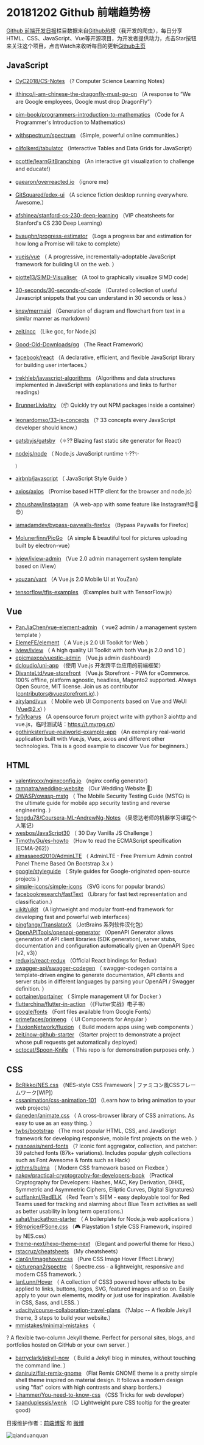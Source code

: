 # 20181202 Github 前端趋势榜

[Github 前端开发日报](http://caibaojian.com/c/news)栏目数据来自[Github热榜](http://news.caibaojian.com/)（我开发的爬虫），每日分享HTML、CSS、JavaScript、Vue等开源项目，为开发者提供动力，点击Star按钮来关注这个项目，点击Watch来收听每日的更新[Github主页](https://github.com/kujian/githubTrending)
## JavaScript

* [CyC2018/CS-Notes](https://github.com/CyC2018/CS-Notes) （? Computer Science Learning Notes）
* [ithinco/i-am-chinese-the-dragonfly-must-go-on](https://github.com/ithinco/i-am-chinese-the-dragonfly-must-go-on) （A response to “We are Google employees, Google must drop DragonFly”）
* [pim-book/programmers-introduction-to-mathematics](https://github.com/pim-book/programmers-introduction-to-mathematics) （Code for A Programmer's Introduction to Mathematics）
* [withspectrum/spectrum](https://github.com/withspectrum/spectrum) （Simple, powerful online communities.）
* [olifolkerd/tabulator](https://github.com/olifolkerd/tabulator) （Interactive Tables and Data Grids for JavaScript）
* [pcottle/learnGitBranching](https://github.com/pcottle/learnGitBranching) （An interactive git visualization to challenge and educate!）
* [gaearon/overreacted.io](https://github.com/gaearon/overreacted.io) （ignore me）
* [GitSquared/edex-ui](https://github.com/GitSquared/edex-ui) （A science fiction desktop running everywhere. Awesome.）
* [afshinea/stanford-cs-230-deep-learning](https://github.com/afshinea/stanford-cs-230-deep-learning) （VIP cheatsheets for Stanford's CS 230 Deep Learning）
* [bvaughn/progress-estimator](https://github.com/bvaughn/progress-estimator) （Logs a progress bar and estimation for how long a Promise will take to complete）
* [vuejs/vue](https://github.com/vuejs/vue) （
        A progressive, incrementally-adoptable JavaScript framework for building UI on the web.
      ）
* [piotte13/SIMD-Visualiser](https://github.com/piotte13/SIMD-Visualiser) （A tool to graphically visualize SIMD code）
* [30-seconds/30-seconds-of-code](https://github.com/30-seconds/30-seconds-of-code) （Curated collection of useful Javascript snippets that you can understand in 30 seconds or less.）
* [knsv/mermaid](https://github.com/knsv/mermaid) （Generation of diagram and flowchart from text in a similar manner as markdown）
* [zeit/ncc](https://github.com/zeit/ncc) （Like gcc, for Node.js）
* [Good-Old-Downloads/gg](https://github.com/Good-Old-Downloads/gg) （The React Framework）
* [facebook/react](https://github.com/facebook/react) （A declarative, efficient, and flexible JavaScript library for building user interfaces.）
* [trekhleb/javascript-algorithms](https://github.com/trekhleb/javascript-algorithms) （Algorithms and data structures implemented in JavaScript with explanations and links to further readings）
* [BrunnerLivio/try](https://github.com/BrunnerLivio/try) （&#x1f4e6; Quickly try out NPM packages inside a container）
* [leonardomso/33-js-concepts](https://github.com/leonardomso/33-js-concepts) （? 33 concepts every JavaScript developer should know.）
* [gatsbyjs/gatsby](https://github.com/gatsbyjs/gatsby) （⚛️?? Blazing fast static site generator for React）
* [nodejs/node](https://github.com/nodejs/node) （
        Node.js JavaScript runtime ✨??✨

      ）
* [airbnb/javascript](https://github.com/airbnb/javascript) （
        JavaScript Style Guide
      ）
* [axios/axios](https://github.com/axios/axios) （Promise based HTTP client for the browser and node.js）
* [zhoushaw/Instagram](https://github.com/zhoushaw/Instagram) （A web-app with some feature like Instagram!!&#x1f609;&#x1f4f8;&#x1f60a;）
* [iamadamdev/bypass-paywalls-firefox](https://github.com/iamadamdev/bypass-paywalls-firefox) （Bypass Paywalls for Firefox）
* [Molunerfinn/PicGo](https://github.com/Molunerfinn/PicGo) （A simple &amp; beautiful tool for pictures uploading built by electron-vue）
* [iview/iview-admin](https://github.com/iview/iview-admin) （Vue 2.0 admin management system template based on iView）
* [youzan/vant](https://github.com/youzan/vant) （A Vue.js 2.0 Mobile UI at YouZan）
* [tensorflow/tfjs-examples](https://github.com/tensorflow/tfjs-examples) （Examples built with TensorFlow.js）

## Vue

* [PanJiaChen/vue-element-admin](https://github.com/PanJiaChen/vue-element-admin) （
        vue2 admin / a management system template
      ）
* [ElemeFE/element](https://github.com/ElemeFE/element) （
        A Vue.js 2.0 UI Toolkit for Web
      ）
* [iview/iview](https://github.com/iview/iview) （
        A high quality UI Toolkit with both Vue.js 2.0 and 1.0
      ）
* [epicmaxco/vuestic-admin](https://github.com/epicmaxco/vuestic-admin) （Vue.js admin dashboard）
* [dcloudio/uni-app](https://github.com/dcloudio/uni-app) （使用 Vue.js 开发跨平台应用的前端框架）
* [DivanteLtd/vue-storefront](https://github.com/DivanteLtd/vue-storefront) （Vue.js Storefront - PWA for eCommerce. 100% offline, platform agnostic, headless, Magento2 supported. Always Open Source, MIT license. Join us as contributor (contributors@vuestorefront.io).）
* [airyland/vux](https://github.com/airyland/vux) （
        Mobile web UI Components based on Vue and WeUI (Vue@2.x)
      ）
* [fy0/Icarus](https://github.com/fy0/Icarus) （A opensource forum project write with python3 aiohttp and vue.js，临时测试站：<a href="https://t.myrpg.cn" rel="nofollow">https://t.myrpg.cn</a>）
* [gothinkster/vue-realworld-example-app](https://github.com/gothinkster/vue-realworld-example-app) （An exemplary real-world application built with Vue.js, Vuex, axios and different other technologies. This is a good example to discover Vue for beginners.）

## HTML

* [valentinxxx/nginxconfig.io](https://github.com/valentinxxx/nginxconfig.io) （nginx config generator）
* [rampatra/wedding-website](https://github.com/rampatra/wedding-website) （Our Wedding Website &#x1f46b;）
* [OWASP/owasp-mstg](https://github.com/OWASP/owasp-mstg) （
         The Mobile Security Testing Guide (MSTG) is the ultimate guide for mobile app security testing and reverse engineering.
      ）
* [fengdu78/Coursera-ML-AndrewNg-Notes](https://github.com/fengdu78/Coursera-ML-AndrewNg-Notes) （吴恩达老师的机器学习课程个人笔记）
* [wesbos/JavaScript30](https://github.com/wesbos/JavaScript30) （
        30 Day Vanilla JS Challenge
      ）
* [TimothyGu/es-howto](https://github.com/TimothyGu/es-howto) （How to read the ECMAScript specification (ECMA-262)）
* [almasaeed2010/AdminLTE](https://github.com/almasaeed2010/AdminLTE) （
        AdminLTE - Free Premium Admin control Panel Theme Based On Bootstrap 3.x
      ）
* [google/styleguide](https://github.com/google/styleguide) （
        Style guides for Google-originated open-source projects
      ）
* [simple-icons/simple-icons](https://github.com/simple-icons/simple-icons) （SVG icons for popular brands）
* [facebookresearch/fastText](https://github.com/facebookresearch/fastText) （Library for fast text representation and classification.）
* [uikit/uikit](https://github.com/uikit/uikit) （A lightweight and modular front-end framework for developing fast and powerful web interfaces）
* [pingfangx/TranslatorX](https://github.com/pingfangx/TranslatorX) （JetBrains 系列软件汉化包）
* [OpenAPITools/openapi-generator](https://github.com/OpenAPITools/openapi-generator) （OpenAPI Generator allows generation of API client libraries (SDK generation), server stubs, documentation and configuration automatically given an OpenAPI Spec (v2, v3)）
* [reduxjs/react-redux](https://github.com/reduxjs/react-redux) （Official React bindings for Redux）
* [swagger-api/swagger-codegen](https://github.com/swagger-api/swagger-codegen) （
        swagger-codegen contains a template-driven engine to generate documentation, API clients and server stubs in different languages by parsing your OpenAPI / Swagger definition.
      ）
* [portainer/portainer](https://github.com/portainer/portainer) （
        Simple management UI for Docker
      ）
* [flutterchina/flutter-in-action](https://github.com/flutterchina/flutter-in-action) （《Flutter实战》电子书）
* [google/fonts](https://github.com/google/fonts) （Font files available from Google Fonts）
* [primefaces/primeng](https://github.com/primefaces/primeng) （
        UI Components for Angular
      ）
* [FluxionNetwork/fluxion](https://github.com/FluxionNetwork/fluxion) （
        Build modern apps using web components
      ）
* [zeit/now-github-starter](https://github.com/zeit/now-github-starter) （Starter project to demonstrate a project whose pull requests get automatically deployed）
* [octocat/Spoon-Knife](https://github.com/octocat/Spoon-Knife) （
        This repo is for demonstration purposes only.
      ）

## CSS

* [BcRikko/NES.css](https://github.com/BcRikko/NES.css) （NES-style CSS Framework | ファミコン風CSSフレームワーク[WIP]）
* [cssanimation/css-animation-101](https://github.com/cssanimation/css-animation-101) （Learn how to bring animation to your web projects）
* [daneden/animate.css](https://github.com/daneden/animate.css) （
        A cross-browser library of CSS animations. As easy to use as an easy thing.
      ）
* [twbs/bootstrap](https://github.com/twbs/bootstrap) （The most popular HTML, CSS, and JavaScript framework for developing responsive, mobile first projects on the web.
      ）
* [ryanoasis/nerd-fonts](https://github.com/ryanoasis/nerd-fonts) （? Iconic font aggregator, collection, and patcher: 39 patched fonts (87k+ variations). Includes popular glyph collections such as Font Awesome &amp; fonts such as Hack）
* [jgthms/bulma](https://github.com/jgthms/bulma) （
        Modern CSS framework based on Flexbox
      ）
* [nakov/practical-cryptography-for-developers-book](https://github.com/nakov/practical-cryptography-for-developers-book) （Practical Cryptography for Developers: Hashes, MAC, Key Derivation, DHKE, Symmetric and Asymmetric Ciphers, Elliptic Curves, Digital Signatures）
* [outflanknl/RedELK](https://github.com/outflanknl/RedELK) （Red Team's SIEM - easy deployable tool for Red Teams used for tracking and alarming about Blue Team activities as well as better usability in long term operations.）
* [sahat/hackathon-starter](https://github.com/sahat/hackathon-starter) （
        A boilerplate for Node.js web applications
      ）
* [98mprice/PSone.css](https://github.com/98mprice/PSone.css) （&#x1f3ae; Playstation 1 style CSS Framework, inspired by NES.css）
* [theme-next/hexo-theme-next](https://github.com/theme-next/hexo-theme-next) （Elegant and powerful theme for Hexo.）
* [rstacruz/cheatsheets](https://github.com/rstacruz/cheatsheets) （My cheatsheets）
* [ciar4n/imagehover.css](https://github.com/ciar4n/imagehover.css) （Pure CSS Image Hover Effect Library）
* [picturepan2/spectre](https://github.com/picturepan2/spectre) （
        Spectre.css - a lightweight, responsive and modern CSS framework.
      ）
* [IanLunn/Hover](https://github.com/IanLunn/Hover) （
        A collection of CSS3 powered hover effects to be applied to links, buttons, logos, SVG, featured images and so on. Easily apply to your own elements, modify or just use for inspiration. Available in CSS, Sass, and LESS.
      ）
* [udacity/course-collaboration-travel-plans](https://github.com/udacity/course-collaboration-travel-plans) （?Jalpc -- A flexible Jekyll theme, 3 steps to build your website.）
* [mmistakes/minimal-mistakes](https://github.com/mmistakes/minimal-mistakes) （
        
? A flexible two-column Jekyll theme. Perfect for personal sites, blogs, and portfolios hosted on GitHub or your own server.
      ）
* [barryclark/jekyll-now](https://github.com/barryclark/jekyll-now) （
        Build a Jekyll blog in minutes, without touching the command line.
      ）
* [daniruiz/flat-remix-gnome](https://github.com/daniruiz/flat-remix-gnome) （Flat Remix GNOME theme is a pretty simple shell theme inspired on material design. It follows a modern design using "flat" colors with high contrasts and sharp borders.）
* [l-hammer/You-need-to-know-css](https://github.com/l-hammer/You-need-to-know-css) （CSS Tricks for web developer）
* [tiaanduplessis/wenk](https://github.com/tiaanduplessis/wenk) （&#x1f609; Lightweight pure CSS tooltip for the greater good）


日报维护作者：[前端博客](http://caibaojian.com/) 和 [微博](http://caibaojian.com/go/weibo)

![qianduanquan](https://user-images.githubusercontent.com/3055447/38468989-651132ac-3b80-11e8-8e6b-15122322a9d7.png)